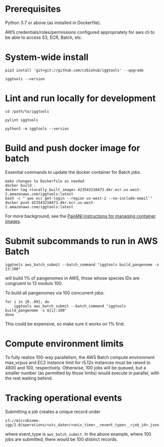 # Prerequisites

Python 3.7 or above (as installed in Dockerfile).

AWS credentials/roles/permissions configured appropriately for aws cli to be able to access S3, ECR, Batch, etc.


# System-wide install

```
pip3 install 'git+git://github.com/czbiohub/iggtools' --upgrade

iggtools --version
```

# Lint and run locally for development

```
cd /path/to/iggtools

pylint iggtools

python3 -m iggtools --version
```

# Build and push docker image for batch

Essential commands to update the docker container for Batch jobs.

```
make changes to Dockerfile as needed
docker build .
docker tag <locally_built_image> 423543210473.dkr.ecr.us-west-2.amazonaws.com/iggtools:latest
bash -c "`aws ecr get-login --region us-west-2 --no-include-email`"
docker push 423543210473.dkr.ecr.us-west-2.amazonaws.com/iggtools:latest
```

For more background, see the [PairANI instructions for managing container images](https://github.com/czbiohub/pairani/wiki#managing-container-images).


# Submit subcommands to run in AWS Batch

```
iggtools aws_batch_submit --batch_command "iggtools build_pangenome -s 13:100"
```
will build 1% of pangenomes in AWS, those whose species IDs are congruent to 13 modulo 100.

To build all pangenomes via 100 concurrent jobs:
```
for i in {0..99}; do
    iggtools aws_batch_submit --batch_command "iggtools build_pangenome -s ${i}:100"
done
```
This could be expensive, so make sure it works on 1% first.

# Compute environment limits

To fully realize 100-way parallelism, the AWS Batch compute environment max_vcpus and EC2 instance limit for r5.12x instances must be raised to 4800 and 100, respectively.  Otherwise, 100 jobs will be queued, but a smaller number (as permitted by those limits) would execute in parallel, with the rest waiting behind.

# Tracking operational events

Submitting a job creates a unique record under
```
s3://microbiome-igg/2.0/operations/<utc_date>/<unix_time>__<event_type>__<job_id>.json
```
where event_type is `aws_batch_submit`.  In the above example, where 100 jobs are submitted, there would be 100 distinct records.